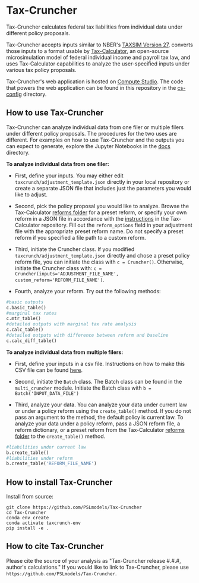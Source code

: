 # Tax-Cruncher

Tax-Cruncher calculates federal tax liabilities from individual data under different policy proposals. 

Tax-Cruncher accepts inputs similar to NBER's [TAXSIM Version 27](https://users.nber.org/~taxsim/taxsim27/), converts those inputs to a format usable by [Tax-Calculator](https://github.com/PSLmodels/Tax-Calculator), an open-source microsimulation model of federal individual income and payroll tax law, and uses Tax-Calculator capabilities to analyze the user-specified inputs under various tax policy proposals.

Tax-Cruncher's web application is hosted on [Compute Studio](https://compute.studio/PSLmodels/Tax-Cruncher/). The code that powers the web application can be found in this repository in the [cs-config](https://github.com/PSLmodels/Tax-Cruncher/tree/master/cs-config) directory.

How to use Tax-Cruncher
------------
Tax-Cruncher can analyze individual data from one filer or multiple filers under different policy proposals. The procedures for the two uses are different. For examples on how to use Tax-Cruncher and the outputs you can expect to generate, explore the Jupyter Notebooks in the [docs](https://github.com/PSLmodels/Tax-Cruncher/tree/master/docs) directory.

**To analyze individual data from one filer:** 

- First, define your inputs. You may either edit `taxcrunch/adjustment_template.json` directly in your local repository or create a separate JSON file that includes just the parameters you would like to adjust.

- Second, pick the policy proposal you would like to analyze. Browse the Tax-Calculator [reforms folder](https://github.com/PSLmodels/Tax-Calculator/tree/master/taxcalc/reforms) for a preset reform, or specify your own reform in a JSON file in accordance with the [instructions](https://github.com/PSLmodels/Tax-Calculator/blob/master/taxcalc/reforms/REFORMS.md#how-to-specify-a-tax-reform-in-a-json-policy-reform-file) in the Tax-Calculator repository. Fill out the `reform_options` field in your adjustment file with the appropriate preset reform name. Do not specify a preset reform if you specified a file path to a custom reform.

- Third, initiate the Cruncher class. If you modified `taxcrunch/adjustment_template.json` directly and chose a preset policy reform file, you can initiate the class with `c = Cruncher()`. Otherwise, initiate the Cruncher class with: 
`c = Cruncher(inputs='ADJUSTMENT_FILE_NAME', custom_reform='REFORM_FILE_NAME')`.

- Fourth, analyze your reform. Try out the following methods:
```python
#basic outputs
c.basic_table()
#marginal tax rates
c.mtr_table()
#detailed outputs with marginal tax rate analysis 
c.calc_table()
#detailed outputs with difference between reform and baseline
c.calc_diff_table()
```

**To analyze individual data from multiple filers:**

- First, define your inputs in a csv file. Instructions on how to make this CSV file can be found [here](docs/INPUT_INSTRUCTIONS.md).

- Second, initiate the `Batch` class. The Batch class can be found in the `multi_cruncher` module. Initiate the Batch class with `b = Batch('INPUT_DATA_FILE')`

- Third, analyze your data. You can analyze your data under current law or under a policy reform using the `create_table()` method. If you do not pass an argument to the method, the default policy is current law. To analyze your data under a policy reform, pass a JSON reform file, a reform dictionary, or a preset reform from the Tax-Calculator [reforms folder](https://github.com/PSLmodels/Tax-Calculator/tree/master/taxcalc/reforms) to the `create_table()` method.

```python
#liabilities under current law
b.create_table()
#liabilities under reform 
b.create_table('REFORM_FILE_NAME')
```

How to install Tax-Cruncher
-------------
Install from source:

```
git clone https://github.com/PSLmodels/Tax-Cruncher
cd Tax-Cruncher
conda env create
conda activate taxcrunch-env
pip install -e .
```

How to cite Tax-Cruncher
--------------
Please cite the source of your analysis as "Tax-Cruncher release #.#.#, author's calculations." If you would like to link to Tax-Cruncher, please use `https://github.com/PSLmodels/Tax-Cruncher`.
